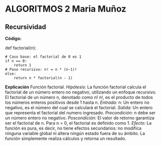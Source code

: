 # ALGORITMOS 2 Maria Muñoz
## Recursividad
**Código:**

def factorial(n):

    # Caso base: el factorial de 0 es 1
    if n == 0:
        return 1
    # Paso recursivo: n! = n * (n-1)!
    else:
        return n * factorial(n - 1)

**Explicación**
Función factorial.
*Hipótesis:*
La función factorial calcula el factorial de un número entero no negativo, utilizando un enfoque recursivo. El factorial de un número n, denotado como n!
n!, es el producto de todos los números enteros positivos desde 1 hasta n.
*Entrada:*
n: Un entero no negativo, es el número del cual se calculará el factorial.
*Salida:*
Un entero que representa el factorial del numero ingresado.
*Precondición:*
n debe ser un número entero no negativo.
*Poscondición:*
El valor de retorno garantiza ser el factorial de n. Para n = 0, el factorial es definido como 1.
*Efecto:*
La función es pura, es decir, no tiene efectos secundarios: no modifica ninguna variable global ni altera ningún estado fuera de su ámbito. La función simplemente realiza cálculos y retorna un resultado.
